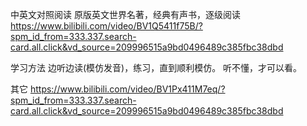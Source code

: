 中英文对照阅读
原版英文世界名著，经典有声书，逐级阅读
https://www.bilibili.com/video/BV1Q5411f75B/?spm_id_from=333.337.search-card.all.click&vd_source=209996515a9bd0496489c385fbc38dbd

学习方法
	边听边读(模仿发音)，练习，直到顺利模仿。
	听不懂，才可以看。
	

其它
https://www.bilibili.com/video/BV1Px411M7eq/?spm_id_from=333.337.search-card.all.click&vd_source=209996515a9bd0496489c385fbc38dbd
